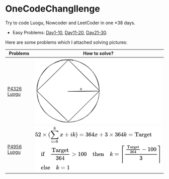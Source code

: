 # OneCodeChangllenge

Try to code Luogu, Nowcoder and LeetCoder in one $\times 38$ days.

- Easy Problems: [Day1-10](./Day1-10/), [Day11-20](./Day11-20/), [Day21-30](./Day21-30/).

Here are some problems which I attached solving pictures:

|Problems|How to solve?|
|---|---|
|[P4326 Luogu](./Day1-10/Day1/P4326inLuogu.cpp)|![P4326 Solve](./Day1-10/Day1/P4326inLuogu.svg)|
|[P4956 Luogu](./Day22/P4956inLuogu.cpp)|![P4956 Solve](./Day22/P4956solve.svg)|
